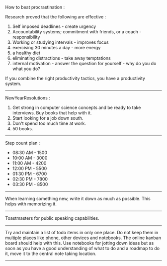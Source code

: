 How to beat procrastination :

Research proved that the following are effective : 
1. Self imposed deadlines - create urgency
1. Accountability systems; commitment with friends, or a coach - responsibility
1. Working or studying intervals - improves focus
1. exercising 30 minutes a day - more energy
1. a healthy diet
1. eliminating distractions - take away temptations
1. internal motivation - answer the question for yourself - why do you do what you do?

If you combine the right productivity tactics, you have a productivity system.

----------------------------------------------------------------------

NewYearResolutions :

1. Get strong in computer science concepts and be ready to take interviews. Buy books that help with it.
1. Start looking for a job down south.
1. Don't spend too much time at work.
1. 50 books.

----------------------------------------------------------------------

Step count plan : 

* 08:30 AM - 1500
* 10:00 AM - 3000
* 11:00 AM - 4200
* 12:00 PM - 5500
* 01:30 PM - 6700
* 02:30 PM - 7800
* 03:30 PM - 8500

----------------------------------------------------------------------

When learning something new, write it down as much as possible. This helps with memorizing it. 

----------------------------------------------------------------------

Toastmasters for public speaking capabilities.

----------------------------------------------------------------------

Try and maintain a list of todo items in only one place. Do not keep them in multiple places like phone, other devices and notebooks. The online kanban board should help with this. Use notebooks for jotting down ideas but as soon as you have a good understanding of what to do and a roadmap to do it, move it to the central note taking location.

----------------------------------------------------------------------
